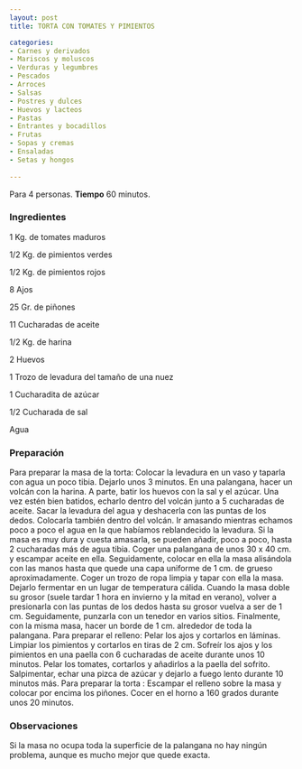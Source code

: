 ```yaml
---
layout: post
title: TORTA CON TOMATES Y PIMIENTOS

categories:
- Carnes y derivados
- Mariscos y moluscos
- Verduras y legumbres
- Pescados
- Arroces
- Salsas
- Postres y dulces
- Huevos y lacteos
- Pastas
- Entrantes y bocadillos
- Frutas
- Sopas y cremas
- Ensaladas
- Setas y hongos
 
---
```

Para 4 personas.
<b>Tiempo</b> 60 minutos.

<h3>Ingredientes</h3>

1 Kg. de tomates maduros

1/2 Kg. de pimientos verdes

1/2 Kg. de pimientos rojos

8 Ajos

25 Gr. de piñones

11 Cucharadas de aceite

1/2 Kg. de harina

2 Huevos

1 Trozo de levadura del tamaño de una nuez

1 Cucharadita de azúcar

1/2 Cucharada de sal

Agua

<h3>Preparación</h3>

Para preparar la masa de la torta: Colocar la levadura en un vaso y taparla con agua un poco tibia. Dejarlo unos 3 minutos. En una palangana, hacer un volcán con la harina. A parte, batir los huevos con la sal y el azúcar. Una vez estén bien batidos, echarlo dentro del volcán junto a 5 cucharadas de aceite. Sacar la levadura del agua y deshacerla con las puntas de los dedos. Colocarla también dentro del volcán. Ir amasando mientras echamos poco a poco el agua en la que habíamos reblandecido la levadura. Si la masa es muy dura y cuesta amasarla, se pueden añadir, poco a poco, hasta 2 cucharadas más de agua tibia. Coger una palangana de unos 30 x 40 cm. y escampar aceite en ella. Seguidamente, colocar en ella la masa alisándola con las manos hasta que quede una capa uniforme de 1 cm. de grueso aproximadamente. Coger un trozo de ropa limpia y tapar con ella la masa. Dejarlo fermentar en un lugar de temperatura cálida. Cuando la masa doble su grosor (suele tardar 1 hora en invierno y la mitad en verano), volver a presionarla con las puntas de los dedos hasta su grosor vuelva a ser de 1 cm. Seguidamente, punzarla con un tenedor en varios sitios. Finalmente, con la misma masa, hacer un borde de 1 cm. alrededor de toda la palangana. Para preparar el relleno: Pelar los ajos y cortarlos en láminas. Limpiar los pimientos y cortarlos en tiras de 2 cm. Sofreír los ajos y los pimientos en una paella con 6 cucharadas de aceite durante unos 10 minutos. Pelar los tomates, cortarlos y añadirlos a la paella del sofrito. Salpimentar, echar una pizca de azúcar y dejarlo a fuego lento durante 10 minutos más. Para preparar la torta : Escampar el relleno sobre la masa y colocar por encima los piñones. Cocer en el horno a 160 grados durante unos 20 minutos.

<h3>Observaciones</h3>

Si la masa no ocupa toda la superficie de la palangana no hay ningún problema, aunque es mucho mejor que quede exacta.

